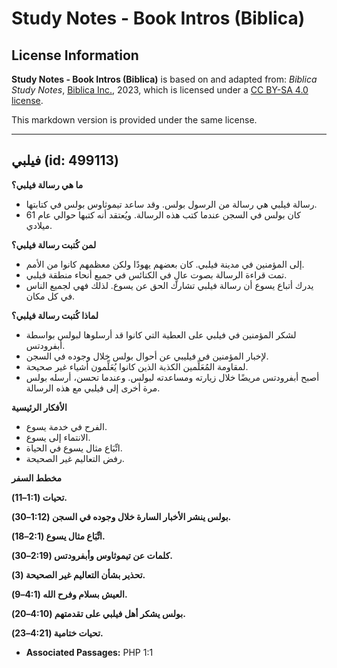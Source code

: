 # Study Notes - Book Intros (Biblica)

## License Information

**Study Notes - Book Intros (Biblica)** is based on and adapted from: _Biblica Study Notes_, [Biblica Inc.](https://www.biblica.com/), 2023, which is licensed under a [CC BY-SA 4.0 license](https://creativecommons.org/licenses/by-sa/4.0/legalcode.en).

This markdown version is provided under the same license.



--------------------------------

## فيلبي (id: 499113)

**ما هي رسالة فيلبي؟**

* رسالة فيلبي هي رسالة من الرسول بولس. وقد ساعد تيموثاوس بولس في كتابتها.
* كان بولس في السجن عندما كتب هذه الرسالة. ويُعتقد أنه كتبها حوالي عام 61 ميلادي.

**لمن كُتبت رسالة فيلبي؟**

* إلى المؤمنين في مدينة فيلبي. كان بعضهم يهودًا ولكن معظمهم كانوا من الأمم.
* تمت قراءة الرسالة بصوت عالٍ في الكنائس في جميع أنحاء منطقة فيلبي.
* يدرك أتباع يسوع أن رسالة فيلبي تشارك الحق عن يسوع. لذلك فهي لجميع الناس في كل مكان.

**لماذا كُتبت رسالة فيلبي؟**

* لشكر المؤمنين في فيلبي على العطية التي كانوا قد أرسلوها لبولس بواسطة أبفرودتس.
* لإخبار المؤمنين في فيليبي عن أحوال بولس خلال وجوده في السجن.
* لمقاومة المُعَلِّمين الكذبة الذين كانوا يُعَلِّمون أشياء غير صحيحة.
* أصبح أبفرودتس مريضًا خلال زيارته ومساعدته لبولس. وعندما تحسن، أرسله بولس مرة أخرى إلى فيلبي مع هذه الرسالة.

**الأفكار الرئيسية**

* الفرح في خدمة يسوع.
* الانتماء إلى يسوع.
* اتِّبَاع مثال يسوع في الحياة.
* رفض التعاليم غير الصحيحة.

**مخطط السفر**

**تحيات (1:1–11\).**

**بولس ينشر الأخبار السارة خلال وجوده في السجن (1:12–30\).**

**اتِّبَاع مثال يسوع (2:1–18\).**

**كلمات عن تيموثاوس وأبفرودتس (2:19–30\).**

**تحذير بشأن التعاليم غير الصحيحة (3\).**

**العيش بسلام وفرح الله (4:1–9\).**

**بولس يشكر أهل فيلبي على تقدمتهم (4:10–20\).**

**تحيات ختامية (4:21–23\).**

* **Associated Passages:** PHP 1:1

